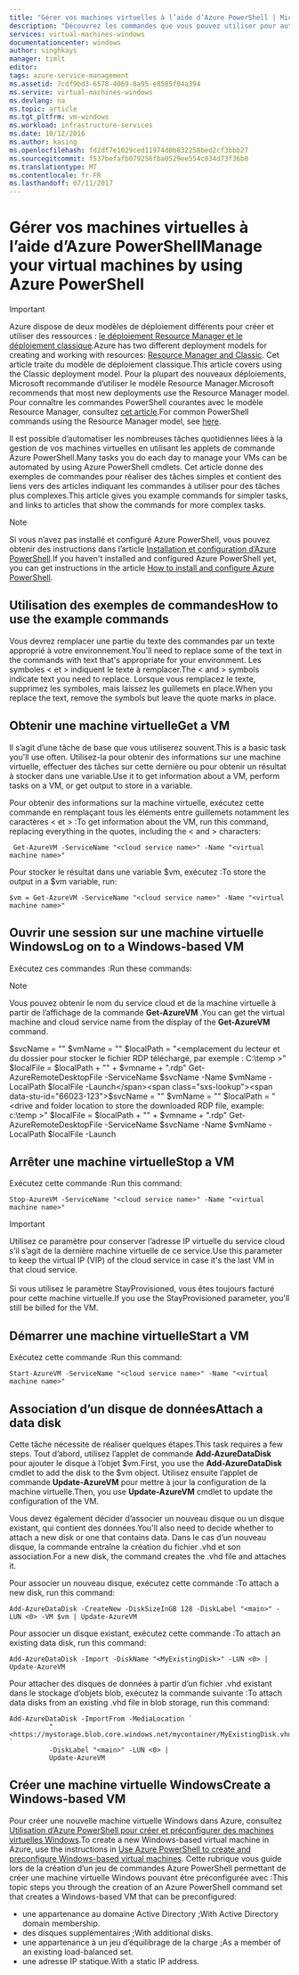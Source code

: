 ```yaml
---
title: "Gérer vos machines virtuelles à l’aide d’Azure PowerShell | Microsoft Docs"
description: "Découvrez les commandes que vous pouvez utiliser pour automatiser les tâches de gestion des machines virtuelles."
services: virtual-machines-windows
documentationcenter: windows
author: singhkays
manager: timlt
editor: 
tags: azure-service-management
ms.assetid: 7cdf9bd3-6578-4069-8a95-e8585f04a394
ms.service: virtual-machines-windows
ms.devlang: na
ms.topic: article
ms.tgt_pltfrm: vm-windows
ms.workload: infrastructure-services
ms.date: 10/12/2016
ms.author: kasing
ms.openlocfilehash: fd2df7e1029ced11974d0b832258bed2cf3bbb27
ms.sourcegitcommit: f537befafb079256fba0529ee554c034d73f36b0
ms.translationtype: MT
ms.contentlocale: fr-FR
ms.lasthandoff: 07/11/2017
---
```

# <a name="manage-your-virtual-machines-by-using-azure-powershell"></a><span data-ttu-id="66023-103">Gérer vos machines virtuelles à l’aide d’Azure PowerShell</span><span class="sxs-lookup"><span data-stu-id="66023-103">Manage your virtual machines by using Azure PowerShell</span></span>
> [!IMPORTANT] 
> <span data-ttu-id="66023-104">Azure dispose de deux modèles de déploiement différents pour créer et utiliser des ressources : [le déploiement Resource Manager et le déploiement classique](../../../resource-manager-deployment-model.md).</span><span class="sxs-lookup"><span data-stu-id="66023-104">Azure has two different deployment models for creating and working with resources: [Resource Manager and Classic](../../../resource-manager-deployment-model.md).</span></span> <span data-ttu-id="66023-105">Cet article traite du modèle de déploiement classique.</span><span class="sxs-lookup"><span data-stu-id="66023-105">This article covers using the Classic deployment model.</span></span> <span data-ttu-id="66023-106">Pour la plupart des nouveaux déploiements, Microsoft recommande d’utiliser le modèle Resource Manager.</span><span class="sxs-lookup"><span data-stu-id="66023-106">Microsoft recommends that most new deployments use the Resource Manager model.</span></span> <span data-ttu-id="66023-107">Pour connaître les commandes PowerShell courantes avec le modèle Resource Manager, consultez [cet article](../../virtual-machines-windows-ps-common-ref.md?toc=%2fazure%2fvirtual-machines%2fwindows%2ftoc.json).</span><span class="sxs-lookup"><span data-stu-id="66023-107">For common PowerShell commands using the Resource Manager model, see [here](../../virtual-machines-windows-ps-common-ref.md?toc=%2fazure%2fvirtual-machines%2fwindows%2ftoc.json).</span></span>

<span data-ttu-id="66023-108">Il est possible d’automatiser les nombreuses tâches quotidiennes liées à la gestion de vos machines virtuelles en utilisant les applets de commande Azure PowerShell.</span><span class="sxs-lookup"><span data-stu-id="66023-108">Many tasks you do each day to manage your VMs can be automated by using Azure PowerShell cmdlets.</span></span> <span data-ttu-id="66023-109">Cet article donne des exemples de commandes pour réaliser des tâches simples et contient des liens vers des articles indiquant les commandes à utiliser pour des tâches plus complexes.</span><span class="sxs-lookup"><span data-stu-id="66023-109">This article gives you example commands for simpler tasks, and links to articles that show the commands for more complex tasks.</span></span>

> [!NOTE]
> <span data-ttu-id="66023-110">Si vous n’avez pas installé et configuré Azure PowerShell, vous pouvez obtenir des instructions dans l’article [Installation et configuration d’Azure PowerShell](/powershell/azure/overview).</span><span class="sxs-lookup"><span data-stu-id="66023-110">If you haven't installed and configured Azure PowerShell yet, you can get instructions in the article [How to install and configure Azure PowerShell](/powershell/azure/overview).</span></span>
> 
> 

## <a name="how-to-use-the-example-commands"></a><span data-ttu-id="66023-111">Utilisation des exemples de commandes</span><span class="sxs-lookup"><span data-stu-id="66023-111">How to use the example commands</span></span>
<span data-ttu-id="66023-112">Vous devrez remplacer une partie du texte des commandes par un texte approprié à votre environnement.</span><span class="sxs-lookup"><span data-stu-id="66023-112">You'll need to replace some of the text in the commands with text that's appropriate for your environment.</span></span> <span data-ttu-id="66023-113">Les symboles < et > indiquent le texte à remplacer.</span><span class="sxs-lookup"><span data-stu-id="66023-113">The < and > symbols indicate text you need to replace.</span></span> <span data-ttu-id="66023-114">Lorsque vous remplacez le texte, supprimez les symboles, mais laissez les guillemets en place.</span><span class="sxs-lookup"><span data-stu-id="66023-114">When you replace the text, remove the symbols but leave the quote marks in place.</span></span>

## <a name="get-a-vm"></a><span data-ttu-id="66023-115">Obtenir une machine virtuelle</span><span class="sxs-lookup"><span data-stu-id="66023-115">Get a VM</span></span>
<span data-ttu-id="66023-116">Il s’agit d’une tâche de base que vous utiliserez souvent.</span><span class="sxs-lookup"><span data-stu-id="66023-116">This is a basic task you'll use often.</span></span> <span data-ttu-id="66023-117">Utilisez-la pour obtenir des informations sur une machine virtuelle, effectuer des tâches sur cette dernière ou pour obtenir un résultat à stocker dans une variable.</span><span class="sxs-lookup"><span data-stu-id="66023-117">Use it to get information about a VM, perform tasks on a VM, or get output to store in a variable.</span></span>

<span data-ttu-id="66023-118">Pour obtenir des informations sur la machine virtuelle, exécutez cette commande en remplaçant tous les éléments entre guillemets notamment les caractères < et > :</span><span class="sxs-lookup"><span data-stu-id="66023-118">To get information about the VM, run this command, replacing everything in the quotes, including the < and > characters:</span></span>

     Get-AzureVM -ServiceName "<cloud service name>" -Name "<virtual machine name>"

<span data-ttu-id="66023-119">Pour stocker le résultat dans une variable $vm, exécutez :</span><span class="sxs-lookup"><span data-stu-id="66023-119">To store the output in a $vm variable, run:</span></span>

    $vm = Get-AzureVM -ServiceName "<cloud service name>" -Name "<virtual machine name>"

## <a name="log-on-to-a-windows-based-vm"></a><span data-ttu-id="66023-120">Ouvrir une session sur une machine virtuelle Windows</span><span class="sxs-lookup"><span data-stu-id="66023-120">Log on to a Windows-based VM</span></span>
<span data-ttu-id="66023-121">Exécutez ces commandes :</span><span class="sxs-lookup"><span data-stu-id="66023-121">Run these commands:</span></span>

> [!NOTE]
> <span data-ttu-id="66023-122">Vous pouvez obtenir le nom du service cloud et de la machine virtuelle à partir de l’affichage de la commande **Get-AzureVM** .</span><span class="sxs-lookup"><span data-stu-id="66023-122">You can get the virtual machine and cloud service name from the display of the **Get-AzureVM** command.</span></span>
> 
> <span data-ttu-id="66023-123">$svcName = "<cloud service name>" $vmName = "<virtual machine name>" $localPath = "<emplacement du lecteur et du dossier pour stocker le fichier RDP téléchargé, par exemple : C:\temp >" $localFile = $localPath + "\" + $vmname + ".rdp" Get-AzureRemoteDesktopFile -ServiceName $svcName -Name $vmName -LocalPath $localFile -Launch</span><span class="sxs-lookup"><span data-stu-id="66023-123">$svcName = "<cloud service name>" $vmName = "<virtual machine name>" $localPath = "<drive and folder location to store the downloaded RDP file, example: c:\temp >" $localFile = $localPath + "\" + $vmname + ".rdp" Get-AzureRemoteDesktopFile -ServiceName $svcName -Name $vmName -LocalPath $localFile -Launch</span></span>
> 
> 

## <a name="stop-a-vm"></a><span data-ttu-id="66023-124">Arrêter une machine virtuelle</span><span class="sxs-lookup"><span data-stu-id="66023-124">Stop a VM</span></span>
<span data-ttu-id="66023-125">Exécutez cette commande :</span><span class="sxs-lookup"><span data-stu-id="66023-125">Run this command:</span></span>

    Stop-AzureVM -ServiceName "<cloud service name>" -Name "<virtual machine name>"

> [!IMPORTANT]
> <span data-ttu-id="66023-126">Utilisez ce paramètre pour conserver l’adresse IP virtuelle du service cloud s’il s’agit de la dernière machine virtuelle de ce service.</span><span class="sxs-lookup"><span data-stu-id="66023-126">Use this parameter to keep the virtual IP (VIP) of the cloud service in case it's the last VM in that cloud service.</span></span> <br><br> <span data-ttu-id="66023-127">Si vous utilisez le paramètre StayProvisioned, vous êtes toujours facturé pour cette machine virtuelle.</span><span class="sxs-lookup"><span data-stu-id="66023-127">If you use the StayProvisioned parameter, you'll still be billed for the VM.</span></span>
> 
> 

## <a name="start-a-vm"></a><span data-ttu-id="66023-128">Démarrer une machine virtuelle</span><span class="sxs-lookup"><span data-stu-id="66023-128">Start a VM</span></span>
<span data-ttu-id="66023-129">Exécutez cette commande :</span><span class="sxs-lookup"><span data-stu-id="66023-129">Run this command:</span></span>

    Start-AzureVM -ServiceName "<cloud service name>" -Name "<virtual machine name>"

## <a name="attach-a-data-disk"></a><span data-ttu-id="66023-130">Association d’un disque de données</span><span class="sxs-lookup"><span data-stu-id="66023-130">Attach a data disk</span></span>
<span data-ttu-id="66023-131">Cette tâche nécessite de réaliser quelques étapes.</span><span class="sxs-lookup"><span data-stu-id="66023-131">This task requires a few steps.</span></span> <span data-ttu-id="66023-132">Tout d’abord, utilisez l’applet de commande ****Add-AzureDataDisk**** pour ajouter le disque à l’objet $vm.</span><span class="sxs-lookup"><span data-stu-id="66023-132">First, you use the ****Add-AzureDataDisk**** cmdlet to add the disk to the $vm object.</span></span> <span data-ttu-id="66023-133">Utilisez ensuite l’applet de commande **Update-AzureVM** pour mettre à jour la configuration de la machine virtuelle.</span><span class="sxs-lookup"><span data-stu-id="66023-133">Then, you use **Update-AzureVM** cmdlet to update the configuration of the VM.</span></span>

<span data-ttu-id="66023-134">Vous devez également décider d’associer un nouveau disque ou un disque existant, qui contient des données.</span><span class="sxs-lookup"><span data-stu-id="66023-134">You'll also need to decide whether to attach a new disk or one that contains data.</span></span> <span data-ttu-id="66023-135">Dans le cas d’un nouveau disque, la commande entraîne la création du fichier .vhd et son association.</span><span class="sxs-lookup"><span data-stu-id="66023-135">For a new disk, the command creates the .vhd file and attaches it.</span></span>

<span data-ttu-id="66023-136">Pour associer un nouveau disque, exécutez cette commande :</span><span class="sxs-lookup"><span data-stu-id="66023-136">To attach a new disk, run this command:</span></span>

    Add-AzureDataDisk -CreateNew -DiskSizeInGB 128 -DiskLabel "<main>" -LUN <0> -VM $vm | Update-AzureVM

<span data-ttu-id="66023-137">Pour associer un disque existant, exécutez cette commande :</span><span class="sxs-lookup"><span data-stu-id="66023-137">To attach an existing data disk, run this command:</span></span>

    Add-AzureDataDisk -Import -DiskName "<MyExistingDisk>" -LUN <0> | Update-AzureVM

<span data-ttu-id="66023-138">Pour attacher des disques de données à partir d’un fichier .vhd existant dans le stockage d’objets blob, exécutez la commande suivante :</span><span class="sxs-lookup"><span data-stu-id="66023-138">To attach data disks from an existing .vhd file in blob storage, run this command:</span></span>

    Add-AzureDataDisk -ImportFrom -MediaLocation `
              "<https://mystorage.blob.core.windows.net/mycontainer/MyExistingDisk.vhd>" `
              -DiskLabel "<main>" -LUN <0> |
              Update-AzureVM

## <a name="create-a-windows-based-vm"></a><span data-ttu-id="66023-139">Créer une machine virtuelle Windows</span><span class="sxs-lookup"><span data-stu-id="66023-139">Create a Windows-based VM</span></span>
<span data-ttu-id="66023-140">Pour créer une nouvelle machine virtuelle Windows dans Azure, consultez [Utilisation d’Azure PowerShell pour créer et préconfigurer des machines virtuelles Windows](create-powershell.md).</span><span class="sxs-lookup"><span data-stu-id="66023-140">To create a new Windows-based virtual machine in Azure, use the instructions in [Use Azure PowerShell to create and preconfigure Windows-based virtual machines](create-powershell.md).</span></span> <span data-ttu-id="66023-141">Cette rubrique vous guide lors de la création d’un jeu de commandes Azure PowerShell permettant de créer une machine virtuelle Windows pouvant être préconfigurée avec :</span><span class="sxs-lookup"><span data-stu-id="66023-141">This topic steps you through the creation of an Azure PowerShell command set that creates a Windows-based VM that can be preconfigured:</span></span>

* <span data-ttu-id="66023-142">une appartenance au domaine Active Directory ;</span><span class="sxs-lookup"><span data-stu-id="66023-142">With Active Directory domain membership.</span></span>
* <span data-ttu-id="66023-143">des disques supplémentaires ;</span><span class="sxs-lookup"><span data-stu-id="66023-143">With additional disks.</span></span>
* <span data-ttu-id="66023-144">une appartenance à un jeu d’équilibrage de la charge ;</span><span class="sxs-lookup"><span data-stu-id="66023-144">As a member of an existing load-balanced set.</span></span>
* <span data-ttu-id="66023-145">une adresse IP statique.</span><span class="sxs-lookup"><span data-stu-id="66023-145">With a static IP address.</span></span>

